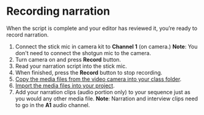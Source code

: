 # Recording narration

When the script is complete and your editor has reviewed it, you’re ready to record narration.

1. Connect the stick mic in camera kit to **Channel 1** (on camera.) **Note**: You don't need to connect the shotgun mic to the camera.
2. Turn camera on and press **Record** button.&#x20;
3. Read your narration script into the stick mic.&#x20;
4. When finished, press the **Record** button to stop recording.&#x20;
5. [Copy the media files from the video camera into your class folder](../setting-up-your-project/adding-media-from-a-video-camera.md).
6. [Import the media files into your project](importing-media-files.md).
7. Add your narration clips (audio portion only) to your sequence just as you would any other media file. **Note**: Narration and interview clips need to go in the **A1** audio channel.&#x20;
